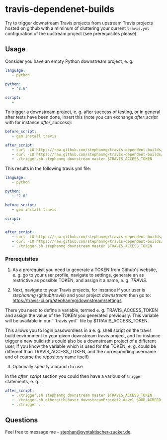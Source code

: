 # travis-dependenet-builds

Try to trigger downstream Travis projects from upstream Travis projects
hosted on github with a miminum of cluttering your current ```travis.yml```
configuration of the upstream project (see prerequisites please).

## Usage

Consider you have an empty Python downstream project, e. g.

```yml
language: 
   - python

python:
   - "2.6"

script:
   -
```

To trigger a downstream project, e. g. after success of testing,
or in general after tests have been done, insert this (note you
can exchange *after_script* with for instance *after_success*):

```yml
before_script:
   - gem install travis

after_script:
   - curl -LO https://raw.github.com/stephanmg/travis-dependent-builds/master/trigger.sh
   - curl -LO https://raw.github.com/stephanmg/travis-dependent-builds/master/trigger-travis.sh
   - ./trigger.sh stephanmg downstream master $TRAVIS_ACCESS_TOKEN 
```

This results in the following travis yml file:
```yml
language: 
   - python

python:
   - "2.6"

before_script:
   - gem install travis

script:
   -

after_script:
   - curl -LO https://raw.github.com/stephanmg/travis-dependent-builds/master/trigger.sh
   - curl -LO https://raw.github.com/stephanmg/travis-dependent-builds/master/trigger-travis.sh
   - ./trigger.sh stephanmg downstream master $TRAVIS_ACCESS_TOKEN 
```

### Prerequisites

1. As a prerequisit you need to generate a TOKEN from Github's website,
e. g. go to your user profile, navigate to settings, generate an
as restrictive as possible TOKEN, and assign it a name, e. g. 
*TRAVIS*.

2. Next, navigate to your Travis projects, for instance if your user is
*stephanmg* (github/travis) and your project *downstream* then go to:
https://travis-ci.org/stephanmg/downstream/settings

There you need to define a variable, termed e. g. TRAVIS_ACCESS_TOKEN
and assign the value of the TOKEN you generated previously. This variable
will be available in our ```travis.yml`` file by $TRAVIS_ACCESS_TOKEN.

This allows you to login passwordless in a e. g. shell script on the
travis build environment to your given downstream travis project,
and for instance trigger a new build (this could also be a downstream
project of a different user, if you know the variable which is used
for the TOKEN, e. g. could be different than TRAVIS_ACCESS_TOKEN, and
the corresponding username and of course the repository name itself)

3. Optionally specify a branch to use


In the *after_script* section you could then have a various of ```trigger```
statements, e. g.:
```yml
after_script:
   - ./trigger.sh stephanmg downstream master $TRAVIS_ACCESS_TOKEN 
   - ./trigger.sh othergithubuser downstreamProject2 devel $OUR_AGREED_ACCESS_TOKEN_VAR
   - ./trigger ...
```

## Questions
Feel free to message me - stephan@syntaktischer-zucker.de.

